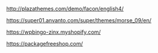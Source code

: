 
http://plazathemes.com/demo/facon/english4/

https://super01.anvanto.com/super/themes/morse_09/en/

https://wpbingo-zinx.myshopify.com/

https://packagefreeshop.com/
